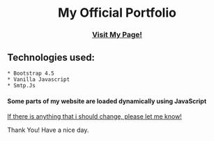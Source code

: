 <h1 align="center">My Official Portfolio </h1>

<h3 align="center"><a href="https://happy-curran-008cf1.netlify.app/" >Visit My Page!</a></h3>

## Technologies used:
```
* Bootstrap 4.5
* Vanilla Javascript
* Smtp.Js
```

#### Some parts of my website are loaded dynamically using JavaScript

[If there is anything that i should change, please let me know!]()

Thank You! Have a nice day.